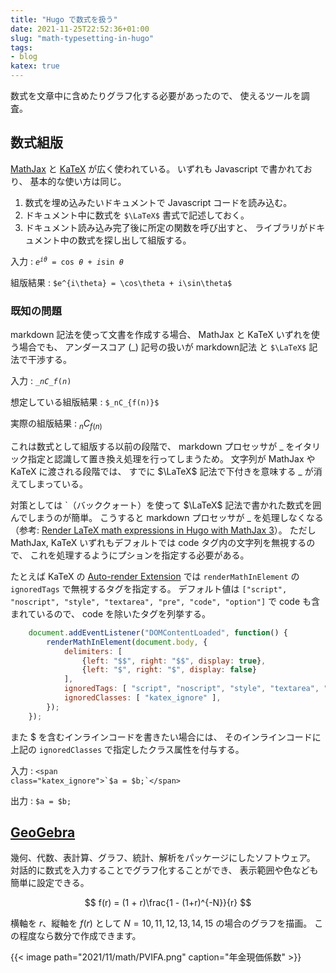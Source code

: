 ```yaml
---
title: "Hugo で数式を扱う"
date: 2021-11-25T22:52:36+01:00
slug: "math-typesetting-in-hugo"
tags:
- blog
katex: true
---
```

数式を文章中に含めたりグラフ化する必要があったので、
使えるツールを調査。

## 数式組版

[MathJax](https://www.mathjax.org/) と [KaTeX](https://katex.org/) が広く使われている。
いずれも Javascript で書かれており、
基本的な使い方は同じ。

1. 数式を埋め込みたいドキュメントで Javascript コードを読み込む。
1. ドキュメント中に数式を `$\LaTeX$` 書式で記述しておく。
1. ドキュメント読み込み完了後に所定の関数を呼び出すと、
    ライブラリがドキュメント中の数式を探し出して組版する。

入力
: <code class="katex_ignore">$e^{i\theta} = \cos\theta + i\sin\theta$</code>

組版結果
: `$e^{i\theta} = \cos\theta + i\sin\theta$`

### 既知の問題

markdown 記法を使って文書を作成する場合、
MathJax と KaTeX いずれを使う場合でも、
アンダースコア (_) 記号の扱いが markdown記法 と `$\LaTeX$` 記法で干渉する。

入力
: <code class="katex_ignore">$\_nC\_{f(n)}$</code>

想定している組版結果
: `$_nC_{f(n)}$`

実際の組版結果
: $_nC_{f(n)}$

これは数式として組版する以前の段階で、
markdown プロセッサが _ をイタリック指定と認識して置き換え処理を行ってしまうため。
文字列が MathJax や KaTeX に渡される段階では、
すでに $\LaTeX$ 記法で下付きを意味する _ が消えてしまっている。


対策としては \`（バッククォート）を使って $\LaTeX$ 記法で書かれた数式を囲んでしまうのが簡単。
こうすると markdown プロセッサが _ を処理しなくなる
（参考: [Render LaTeX math expressions in Hugo with MathJax 3](https://geoffruddock.com/math-typesetting-in-hugo/)）。
ただし MathJax, KaTeX いずれもデフォルトでは code タグ内の文字列を無視するので、
これを処理するようにプションを指定する必要がある。

たとえば KaTeX の [Auto-render Extension](https://katex.org/docs/autorender.html) では `renderMathInElement` の `ignoredTags` で無視するタグを指定する。
デフォルト値は `["script", "noscript", "style", "textarea", "pre", "code", "option"]` で code も含まれているので、
code を除いたタグを列挙する。

```javascript
    document.addEventListener("DOMContentLoaded", function() {
        renderMathInElement(document.body, {
            delimiters: [
                {left: "$$", right: "$$", display: true},
                {left: "$", right: "$", display: false}
            ],
            ignoredTags: [ "script", "noscript", "style", "textarea", "pre", "option"],
            ignoredClasses: [ "katex_ignore" ],
        });
    });
```

また $ を含むインラインコードを書きたい場合には、
そのインラインコードに上記の `ignoredClasses` で指定したクラス属性を付与する。

入力
: <code class="katex_ignore">\<span class=\"katex_ignore\"\>\`$a = $b;\`\</span\></code>

出力
: <span class="katex_ignore">`$a = $b;`</span>

## [GeoGebra](https://www.geogebra.org/)

幾何、代数、表計算、グラフ、統計、解析をパッケージにしたソフトウェア。
対話的に数式を入力することでグラフ化することができ、
表示範囲や色なども簡単に設定できる。

$$ f(r) = (1 + r)\frac{1 - (1+r)^{-N}}{r} $$

横軸を $r$、縦軸を $f(r)$ として $N = 10, 11, 12, 13, 14, 15$ の場合のグラフを描画。
この程度なら数分で作成できます。

{{< image
    path="2021/11/math/PVIFA.png"
    caption="年金現価係数" >}}
